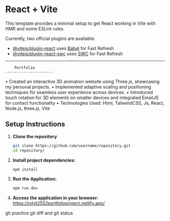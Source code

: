

# React + Vite

This template provides a minimal setup to get React working in Vite with HMR and some ESLint rules.

Currently, two official plugins are available:

- [@vitejs/plugin-react](https://github.com/vitejs/vite-plugin-react/blob/main/packages/plugin-react/README.md) uses [Babel](https://babeljs.io/) for Fast Refresh
- [@vitejs/plugin-react-swc](https://github.com/vitejs/vite-plugin-react-swc) uses [SWC](https://swc.rs/) for Fast Refresh



---------------------------------------------------------------------------------------------------------------
		Portfolio
	---------------------
 • Created an interactive 3D animation website using Three.js, showcasing my personal projects.
 • Implemented adaptive scaling and positioning techniques for seamless user experience across devices.
 • Introduced touch rotation for 3D elements on smaller devices and integrated EmailJS for contact functionality
 • Technologies Used: Html, TailwindCSS, Js, React, Node.js, three.js, Vite

## Setup Instructions
1. **Clone the repository**
   ```bash
   git clone https://github.com/username/repository.git
   cd repository/
2. **Install project dependencies:**
   ```bash
   npm install
3. **Run the Application:**
   ```bash
   npm run dev
4. **Access the application in your browser:**
   https://rohit2552portfolioproject.netlify.app/
   



git practice 
git diff and git status

